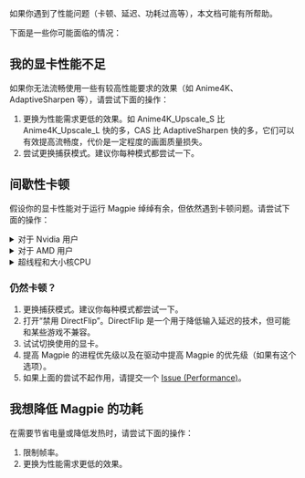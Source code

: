 如果你遇到了性能问题（卡顿、延迟、功耗过高等），本文档可能有所帮助。

下面是一些你可能面临的情况：

## 我的显卡性能不足

如果你无法流畅使用一些有较高性能要求的效果（如 Anime4K、AdaptiveSharpen 等），请尝试下面的操作：

1. 更换为性能需求更低的效果。如 Anime4K_Upscale_S 比 Anime4K_Upscale_L 快的多，CAS 比 AdaptiveSharpen 快的多，它们可以有效提高流畅度，代价是一定程度的画面质量损失。
2. 尝试更换捕获模式。建议你每种模式都尝试一下。

## 间歇性卡顿

假设你的显卡性能对于运行 Magpie 绰绰有余，但依然遇到卡顿问题。请尝试下面的操作：

<details>
    <summary>对于 Nvidia 用户</summary>

### 假设您使用的是 Windows 11 24H2
以下提示仅适用于 Nvidia 用户。Nvidia 显卡的驱动程序配置不当可能是造成卡顿的原因。

#### 启用放大一段时间后，fps 奇怪地下降
一开始，一切都很好（游戏 60 FPS / Magpie 60 FPS）。但大约 10 到 15 秒后，游戏和 magpie fps 都下降到大约 37 FPS，同时 GPU 使用率上升到 100%，GPU MHz 从 1000 下降到 700。

首先，如果您使用“电源管理模式：最佳功率”玩游戏，请尝试将 magpie 程序设置为“首选最大性能”或“自适应”，但我还没有尝试自适应模式，但不能保证。游戏保持“最佳功率”就没问题。通过使用此设置，GPU MHz 将不再异常下降。

#### Nvidia App 和 Nvidia 控制面板
但是，我的一台电脑无法使用此设置，而其他电脑可以用这种方式修复。调查结果是，Nvidia App 和 Nvidia 控制面板之间存在兼容性问题。如果您使用 Nvidia App 更改了驱动程序设置，请打开控制面板，修改相同的设置会导致控制面板崩溃或显示“拒绝访问”。并且通过 Nvidia App 进行的设置对于游戏或程序根本不起作用。

不要使用 Nvidia App（版本 11.0.2.341）调整驱动程序（如 572.16）的 Nvidia 驱动程序设置。关闭 Nvidia App 和 Nvidia 控制面板，转到 `C:\ProgramData\NVIDIA Corporation\Drs`，删除所有 `.bin` 文件（如 `nvdrsdb0.bin`、`nvdrsdb1.bin`、`nvdrssel.bin`、`update.bin`），再次打开 Nvidia 控制面板并重新执行所有全局设置和程序指定的设置，之后避免使用 Nvidia App 驱动程序设置。

#### 屏幕看起来不如原生游戏窗口流畅
Game 60 FPS / Magpie 60 FPS，出现在 `Graphics Capture` 或 `Desktop Duplication` 中。

调查结果是垂直同步。虽然看起来很奇怪。至少对于 Windows 11 24H2，您需要为游戏打开垂直同步，以使 WGC 和 DXGI 捕获不会丢失帧。如果不这样做，即使 WGC 和 DXGI 以 60 FPS 捕获并且游戏以 60 FPS 运行，许多或一些游戏帧也会丢失或称为重复帧。

游戏所需的垂直同步模式是“传统/经典/垂直同步：使用 3D 应用程序设置，并启用游戏内垂直同步/垂直同步：开启”。不要关闭垂直同步，或使用“垂直同步：快速”。我不确定“垂直同步：自适应/自适应（半刷新率）”是否有效，但我没有时间进行详细测试。

对于 magpie，请使用“使用 3D 应用程序设置”。

#### 使用 Desktop Duplication 时大量丢失 fps
同时，游戏 60 FPS / Magpie 60 FPS。我发现在使用 Magpie v0.10.6 时会出现这种情况。在 Magpie 设置中启用垂直同步，并对 Magpie 程序设置使用“垂直同步：使用 3D 应用程序设置”解决了这个问题。升级到 Magpie v0.11.1 也解决了这个问题。

#### 低延迟模式和最大帧速率
如果您遇到其他奇怪的行为，请检查这些选项。我不确定 Magpie 是否有这些问题，但对于 Lossless Scaling，使用“低延迟模式：超高”会导致 WGC API 放大后拖拽鼠标时，释放鼠标按钮后鼠标位置和释放按钮时不一致。

为 Magpie 设置“低延迟模式：关闭”和“最大帧速率：关闭”。
对于游戏，设置“最大帧速率：关闭”，但如果需要，您可以为游戏保留“低延迟模式：超高”。

</details>

<details>
    <summary>对于 AMD 用户</summary>

### Placeholder
欢迎为我们提供更多性能提示。您也可以查看 Nvidia 提示并猜测某些条件是否符合您的设置。

</details>

<details>
    <summary>超线程和大小核CPU</summary>

#### 超线程和 Intel Alder Lake big.little CPU
我建议，如果您不想关闭超线程，请对游戏或其启动器使用 cmd.exe 批处理 `start /affinity 0x55 "" "C:\path to\game.exe"`，游戏将继承父进程亲和性。对 Magpie 使用 `start /affinity 0xaa`。同时调整游戏图形选项，尝试将游戏 CPU 使用率限制在 50% 以下（以 4 核 8 线程的 4 个物理核心为例）。

0x55 指定游戏在 4 核 CPU 的 0 2 4 6 逻辑核心上运行，其他东西 0xaa 在 1 3 5 7 上运行。

对于高优先级，对游戏和 Magpie 都使用 `start /abovenormal`，但我发现某些游戏很容易在亲和性和较高优先级的情况下崩溃，原因不明。 举例来说，`dwm.exe` 系统服务以`高` 运行。在这种情况下，使用高性能电源计划使CPU以最高时钟速度运行是最后选择。

0x55 和 0xaa 是示例值，我使用 https://bitsum.com/tools/cpu-affinity-calculator

您也可能利用此技巧强制游戏在 Intel Alder Lake big.little CPU 的大核上运行。

参考：
https://superuser.com/questions/690509/does-windows-know-how-to-appropriately-assign-threads-to-a-quad-core-processor-t

</details>

### 仍然卡顿？
1. 更换捕获模式。建议你每种模式都尝试一下。
2. 打开“禁用 DirectFlip”。DirectFlip 是一个用于降低输入延迟的技术，但可能和某些游戏不兼容。
3. 试试切换使用的显卡。
4. 提高 Magpie 的进程优先级以及在驱动中提高 Magpie 的优先级（如果有这个选项）。
5. 如果上面的尝试不起作用，请提交一个 [Issue (Performance)](https://github.com/Blinue/Magpie/issues/new?assignees=&labels=performance&template=02_performance.yaml)。

## 我想降低 Magpie 的功耗

在需要节省电量或降低发热时，请尝试下面的操作：

1. 限制帧率。
2. 更换为性能需求更低的效果。
